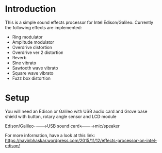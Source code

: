# Introduction
This is a simple sound effects processor for Intel Edison/Galileo.
Currently the following effects are implemented:
* Ring modulator
* Amplitude modulator
* Overdrive distortion
* Overdrive ver 2 distortion
* Reverb
* Sine vibrato
* Sawtooth wave vibrato
* Square wave vibrato
* Fuzz box distortion 

# Setup
You will need an Edison or Galileo with USB audio card and
Grove base shield with button, rotary angle sensor and LCD module
                                               
Edison/Galileo---->USB sound card<---->mic/speaker
   

For more information, have a look at this link:  
https://navinbhaskar.wordpress.com/2015/11/12/effects-processor-on-intel-edison/
